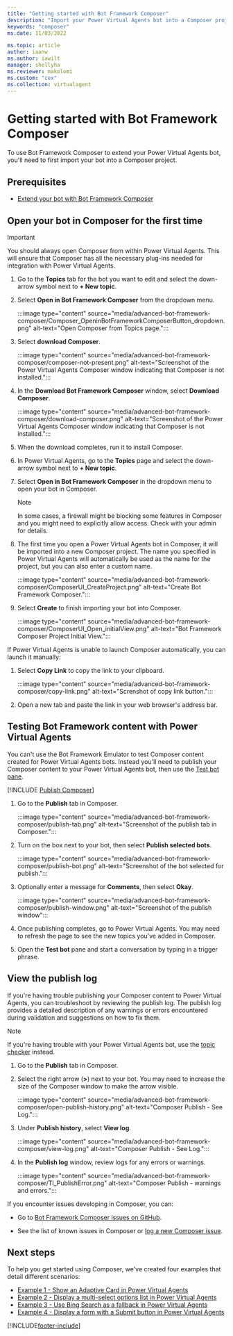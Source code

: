 ```yaml
---
title: "Getting started with Bot Framework Composer"
description: "Import your Power Virtual Agents bot into a Composer project to extend your bot's capabilities."
keywords: "composer"
ms.date: 11/03/2022

ms.topic: article
author: iaanw
ms.author: iawilt
manager: shellyha
ms.reviewer: makolomi
ms.custom: "cex"
ms.collection: virtualagent
---
```


# Getting started with Bot Framework Composer

To use Bot Framework Composer to extend your Power Virtual Agents bot, you'll need to first import your bot into a Composer project.

## Prerequisites

- [Extend your bot with Bot Framework Composer](advanced-bot-framework-composer.md)

## Open your bot in Composer for the first time

> [!IMPORTANT]
> You should always open Composer from within Power Virtual Agents. This will ensure that Composer has all the necessary plug-ins needed for integration with Power Virtual Agents.

1. Go to the **Topics** tab for the bot you want to edit and select the down-arrow symbol next to **+ New topic**.

1. Select **Open in Bot Framework Composer** from the dropdown menu.

    :::image type="content" source="media/advanced-bot-framework-composer/Composer_OpeninBotFrameworkComposerButton_dropdown.png" alt-text="Open Composer from Topics page.":::

1. Select **download Composer**.

    :::image type="content" source="media/advanced-bot-framework-composer/composer-not-present.png" alt-text="Screenshot of the Power Virtual Agents Composer window indicating that Composer is not installed.":::

1. In the **Download Bot Framework Composer** window, select **Download Composer**.

    :::image type="content" source="media/advanced-bot-framework-composer/download-composer.png" alt-text="Screenshot of the Power Virtual Agents Composer window indicating that Composer is not installed.":::

1. When the download completes, run it to install Composer.

1. In Power Virtual Agents, go to the **Topics** page and select the down-arrow symbol next to **+ New topic**.

1. Select **Open in Bot Framework Composer** in the dropdown menu to open your bot in Composer.

    > [!NOTE]
    > In some cases, a firewall might be blocking some features in Composer and you might need to explicitly allow access. Check with your admin for details.

1. The first time you open a Power Virtual Agents bot in Composer, it will be imported into a new Composer project. The name you specified in Power Virtual Agents will automatically be used as the name for the project, but you can also enter a custom name.

    :::image type="content" source="media/advanced-bot-framework-composer/ComposerUI_CreateProject.png" alt-text="Create Bot Framework Composer.":::

1. Select **Create** to finish importing your bot into Composer.

    :::image type="content" source="media/advanced-bot-framework-composer/ComposerUI_Open_initialView.png" alt-text="Bot Framework Composer Project Initial View.":::

If Power Virtual Agents is unable to launch Composer automatically, you can launch it manually:

1. Select **Copy Link** to copy the link to your clipboard.

    :::image type="content" source="media/advanced-bot-framework-composer/copy-link.png" alt-text="Screnshot of copy link button.":::

1. Open a new tab and paste the link in your web browser's address bar.

## Testing Bot Framework content with Power Virtual Agents

You can't use the Bot Framework Emulator to test Composer content created for Power Virtual Agents bots. Instead you'll need to publish your Composer content to your Power Virtual Agents bot, then use the [Test bot pane](authoring-test-bot.md).

[!INCLUDE [Publish Composer](includes/composer-publish-note.md)]

1. Go to the **Publish** tab in Composer.

    :::image type="content" source="media/advanced-bot-framework-composer/publish-tab.png" alt-text="Screenshot of the publish tab in Composer.":::

1. Turn on the box next to your bot, then select **Publish selected bots**.

    :::image type="content" source="media/advanced-bot-framework-composer/publish-bot.png" alt-text="Screenshot of the bot selected for publish.":::

1. Optionally enter a message for **Comments**, then select **Okay**.

    :::image type="content" source="media/advanced-bot-framework-composer/publish-window.png" alt-text="Screenshot of the publish window":::

1. Once publishing completes, go to Power Virtual Agents. You may need to refresh the page to see the new topics you've added in Composer.

1. Open the **Test bot** pane and start a conversation by typing in a trigger phrase.

## View the publish log

If you're having trouble publishing your Composer content to Power Virtual Agents, you can troubleshoot by reviewing the publish log. The publish log provides a detailed description of any warnings or errors encountered during validation and suggestions on how to fix them.

> [!NOTE]
> If you're having trouble with your Power Virtual Agents bot, use the [topic checker](authoring-topic-management.md#topic-errors) instead.

1. Go to the **Publish** tab in Composer.

1. Select the right arrow (**>**) next to your bot. You may need to increase the size of the Composer window to make the arrow visible.

    :::image type="content" source="media/advanced-bot-framework-composer/open-publish-history.png" alt-text="Composer Publish - See Log.":::

1. Under **Publish history**, select **View log**.

   :::image type="content" source="media/advanced-bot-framework-composer/view-log.png" alt-text="Composer Publish - See Log.":::

1. In the **Publish log** window, review logs for any errors or warnings.

    :::image type="content" source="media/advanced-bot-framework-composer/Tl_PublishError.png" alt-text="Composer Publish - warnings and errors.":::

If you encounter issues developing in Composer, you can:

- Go to [Bot Framework Composer issues on GitHub](https://github.com/microsoft/BotFramework-Composer/issues).

- See the list of known issues in Composer or [log a new Composer issue](https://github.com/microsoft/BotFramework-Composer/issues/new/choose).

## Next steps

To help you get started using Composer, we've created four examples that detail different scenarios:

- [Example 1 - Show an Adaptive Card in Power Virtual Agents](advanced-bot-framework-composer-example1.md)
- [Example 2 - Display a multi-select options list in Power Virtual Agents](advanced-bot-framework-composer-example2.md)
- [Example 3 - Use Bing Search as a fallback in Power Virtual Agents](advanced-bot-framework-composer-example3.md)
- [Example 4 - Display a form with a Submit button in Power Virtual Agents](advanced-bot-framework-composer-example4.md)

[!INCLUDE[footer-include](includes/footer-banner.md)]

